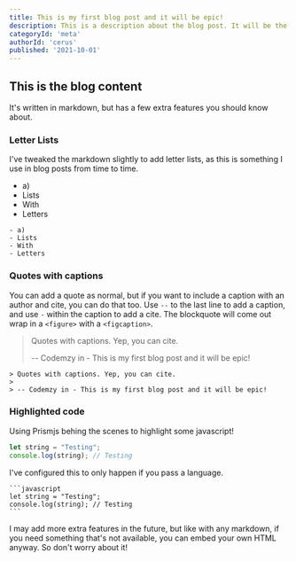 ```yaml
---
title: This is my first blog post and it will be epic!
description: This is a description about the blog post. It will be the introductory paragraph used in search results, on blog list pages, and at the top of the blog post. It's pretty important.
categoryId: 'meta'
authorId: 'cerus'
published: '2021-10-01'
---
```


## This is the blog content

It's written in markdown, but has a few extra features you should know about.

### Letter Lists

I've tweaked the markdown slightly to add letter lists, as this is something I use in blog posts from time to time.

- a)
- Lists 
- With
- Letters

```
- a)
- Lists 
- With
- Letters
```

### Quotes with captions

You can add a quote as normal, but if you want to include a caption with an author and cite, you can do that too. Use `--` to the last line to add a caption, and use `-` within the caption to add a cite. The blockquote will come out wrap in a `<figure>` with a `<figcaption>`.

> Quotes with captions. Yep, you can cite.
>
> -- Codemzy in - This is my first blog post and it will be epic!

```
> Quotes with captions. Yep, you can cite.
>
> -- Codemzy in - This is my first blog post and it will be epic!
```

### Highlighted code

Using Prismjs behing the scenes to highlight some javascript!

```javascript
let string = "Testing";
console.log(string); // Testing
```

I've configured this to only happen if you pass a language.

````
```javascript
let string = "Testing";
console.log(string); // Testing
```
````

I may add more extra features in the future, but like with any markdown, if you need something that's not available, you can embed your own HTML anyway. So don't worry about it!
